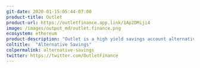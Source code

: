 ```yaml
---
git-date: 2020-01-15:05:44-07:00
product-title: Outlet
product-url: https://outletfinance.app.link/1Ap2DMiji4
image: /images/output_md/outlet.finance.png
ecosystem: ethereum
product-description: "Outlet is a high yield savings account alternative."
coltitle:  "Alternative Savings"
colpermalink: alternative-savings
twitter: https://twitter.com/OutletFinance
---
```

